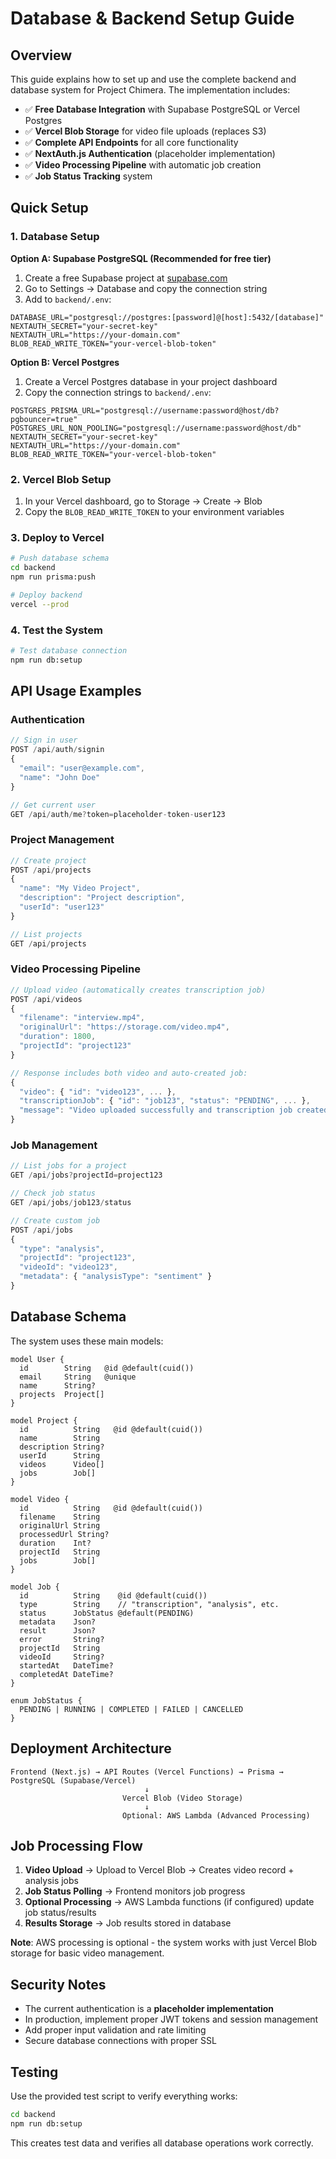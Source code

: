 # Database & Backend Setup Guide

## Overview

This guide explains how to set up and use the complete backend and database system for Project Chimera. The implementation includes:

- ✅ **Free Database Integration** with Supabase PostgreSQL or Vercel Postgres
- ✅ **Vercel Blob Storage** for video file uploads (replaces S3)
- ✅ **Complete API Endpoints** for all core functionality  
- ✅ **NextAuth.js Authentication** (placeholder implementation)
- ✅ **Video Processing Pipeline** with automatic job creation
- ✅ **Job Status Tracking** system

## Quick Setup

### 1. Database Setup

**Option A: Supabase PostgreSQL (Recommended for free tier)**
1. Create a free Supabase project at [supabase.com](https://supabase.com)
2. Go to Settings → Database and copy the connection string
3. Add to `backend/.env`:

```env
DATABASE_URL="postgresql://postgres:[password]@[host]:5432/[database]"
NEXTAUTH_SECRET="your-secret-key"
NEXTAUTH_URL="https://your-domain.com"
BLOB_READ_WRITE_TOKEN="your-vercel-blob-token"
```

**Option B: Vercel Postgres**
1. Create a Vercel Postgres database in your project dashboard
2. Copy the connection strings to `backend/.env`:

```env
POSTGRES_PRISMA_URL="postgresql://username:password@host/db?pgbouncer=true"
POSTGRES_URL_NON_POOLING="postgresql://username:password@host/db"
NEXTAUTH_SECRET="your-secret-key"
NEXTAUTH_URL="https://your-domain.com"
BLOB_READ_WRITE_TOKEN="your-vercel-blob-token"
```

### 2. Vercel Blob Setup

1. In your Vercel dashboard, go to Storage → Create → Blob
2. Copy the `BLOB_READ_WRITE_TOKEN` to your environment variables

### 3. Deploy to Vercel

```bash
# Push database schema
cd backend
npm run prisma:push

# Deploy backend
vercel --prod
```

### 4. Test the System

```bash
# Test database connection
npm run db:setup
```

## API Usage Examples

### Authentication
```javascript
// Sign in user
POST /api/auth/signin
{
  "email": "user@example.com",
  "name": "John Doe"
}

// Get current user  
GET /api/auth/me?token=placeholder-token-user123
```

### Project Management
```javascript
// Create project
POST /api/projects
{
  "name": "My Video Project",
  "description": "Project description",
  "userId": "user123"
}

// List projects
GET /api/projects
```

### Video Processing Pipeline
```javascript
// Upload video (automatically creates transcription job)
POST /api/videos
{
  "filename": "interview.mp4",
  "originalUrl": "https://storage.com/video.mp4",
  "duration": 1800,
  "projectId": "project123"
}

// Response includes both video and auto-created job:
{
  "video": { "id": "video123", ... },
  "transcriptionJob": { "id": "job123", "status": "PENDING", ... },
  "message": "Video uploaded successfully and transcription job created"
}
```

### Job Management
```javascript
// List jobs for a project
GET /api/jobs?projectId=project123

// Check job status
GET /api/jobs/job123/status

// Create custom job
POST /api/jobs
{
  "type": "analysis",
  "projectId": "project123", 
  "videoId": "video123",
  "metadata": { "analysisType": "sentiment" }
}
```

## Database Schema

The system uses these main models:

```prisma
model User {
  id        String   @id @default(cuid())
  email     String   @unique
  name      String?
  projects  Project[]
}

model Project {
  id          String   @id @default(cuid())
  name        String
  description String?
  userId      String
  videos      Video[]
  jobs        Job[]
}

model Video {
  id          String   @id @default(cuid())
  filename    String
  originalUrl String
  processedUrl String?
  duration    Int?
  projectId   String
  jobs        Job[]
}

model Job {
  id          String    @id @default(cuid())
  type        String    // "transcription", "analysis", etc.
  status      JobStatus @default(PENDING)
  metadata    Json?
  result      Json?
  error       String?
  projectId   String
  videoId     String?
  startedAt   DateTime?
  completedAt DateTime?
}

enum JobStatus {
  PENDING | RUNNING | COMPLETED | FAILED | CANCELLED
}
```

## Deployment Architecture

```
Frontend (Next.js) → API Routes (Vercel Functions) → Prisma → PostgreSQL (Supabase/Vercel)
                              ↓
                         Vercel Blob (Video Storage)
                              ↓
                         Optional: AWS Lambda (Advanced Processing)
```

## Job Processing Flow

1. **Video Upload** → Upload to Vercel Blob → Creates video record + analysis jobs
2. **Job Status Polling** → Frontend monitors job progress
3. **Optional Processing** → AWS Lambda functions (if configured) update job status/results
4. **Results Storage** → Job results stored in database

**Note**: AWS processing is optional - the system works with just Vercel Blob storage for basic video management.

## Security Notes

- The current authentication is a **placeholder implementation**
- In production, implement proper JWT tokens and session management
- Add proper input validation and rate limiting
- Secure database connections with proper SSL

## Testing

Use the provided test script to verify everything works:

```bash
cd backend
npm run db:setup
```

This creates test data and verifies all database operations work correctly.